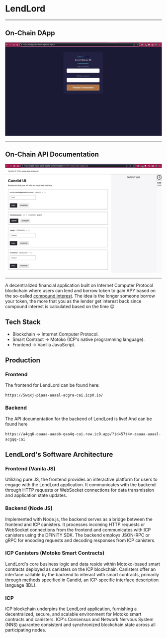 # LendLord

---

## On-Chain DApp

![FrontendLendLord](../Assets/LendLord/LendLord-Frontend.jpg)

---

## On-Chain API Documentation

![APILendLord](../Assets/LendLord/LendLord-API.jpg)

---

A decentralized financial application built on Internet Computer Protocol blockchain where users can lend and borrow token to gain APY based on the so-called [compound interest](https://www.investopedia.com/terms/c/compoundinterest.asp). The idea is the longer someone borrow your token, the more that you as the lender get interest back since compound interest is calculated based on the time 😉

## Tech Stack

* Blockchain $\rightarrow$ Internet Computer Protocol.
* Smart Contract $\rightarrow$ Motoko (ICP's native programming language).
* Frontend $\rightarrow$ Vanilla JavaScript.

## Production

### Frontend

The frontend for LendLord can be found here:

`https://5wqxj-piaaa-aaaal-acgra-cai.icp0.io/`

### Backend

The API documentation for the backend of LendLord is live! And can be found here

`https://a4gq6-oaaaa-aaaab-qaa4q-cai.raw.ic0.app/?id=57t4v-zaaaa-aaaal-acgqq-cai`

## LendLord's Software Architecture

### Frontend (Vanila JS)

Utilizing pure JS, the frontend provides an interactive platform for users to engage with the LendLord application. It communicates with the backend through HTTP requests or WebSocket connections for data transmission and application state updates.

### Backend (Node JS)

Implemented with Node.js, the backend serves as a bridge between the frontend and ICP canisters. It processes incoming HTTP requests or WebSocket connections from the frontend and communicates with ICP canisters using the DFINITY SDK. The backend employs JSON-RPC or gRPC for encoding requests and decoding responses from ICP canisters.

### ICP Canisters (Motoko Smart Contracts)

LendLord's core business logic and data reside within Motoko-based smart contracts deployed as canisters on the ICP blockchain. Canisters offer an interface callable by the backend to interact with smart contracts, primarily through methods specified in Candid, an ICP-specific interface description language (IDL).

### ICP

ICP blockchain underpins the LendLord application, furnishing a decentralized, secure, and scalable environment for Motoko smart contracts and canisters. ICP's Consensus and Network Nervous System (NNS) guarantee consistent and synchronized blockchain state across all participating nodes.
